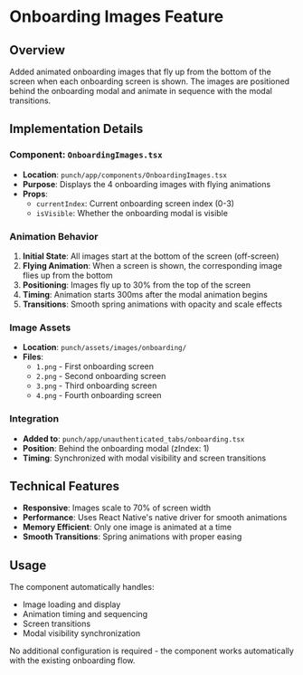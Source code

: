# Onboarding Images Feature

## Overview

Added animated onboarding images that fly up from the bottom of the screen when each onboarding screen is shown. The images are positioned behind the onboarding modal and animate in sequence with the modal transitions.

## Implementation Details

### Component: `OnboardingImages.tsx`

- **Location**: `punch/app/components/OnboardingImages.tsx`
- **Purpose**: Displays the 4 onboarding images with flying animations
- **Props**:
  - `currentIndex`: Current onboarding screen index (0-3)
  - `isVisible`: Whether the onboarding modal is visible

### Animation Behavior

1. **Initial State**: All images start at the bottom of the screen (off-screen)
2. **Flying Animation**: When a screen is shown, the corresponding image flies up from the bottom
3. **Positioning**: Images fly up to 30% from the top of the screen
4. **Timing**: Animation starts 300ms after the modal animation begins
5. **Transitions**: Smooth spring animations with opacity and scale effects

### Image Assets

- **Location**: `punch/assets/images/onboarding/`
- **Files**:
  - `1.png` - First onboarding screen
  - `2.png` - Second onboarding screen
  - `3.png` - Third onboarding screen
  - `4.png` - Fourth onboarding screen

### Integration

- **Added to**: `punch/app/unauthenticated_tabs/onboarding.tsx`
- **Position**: Behind the onboarding modal (zIndex: 1)
- **Timing**: Synchronized with modal visibility and screen transitions

## Technical Features

- **Responsive**: Images scale to 70% of screen width
- **Performance**: Uses React Native's native driver for smooth animations
- **Memory Efficient**: Only one image is animated at a time
- **Smooth Transitions**: Spring animations with proper easing

## Usage

The component automatically handles:

- Image loading and display
- Animation timing and sequencing
- Screen transitions
- Modal visibility synchronization

No additional configuration is required - the component works automatically with the existing onboarding flow.
